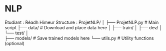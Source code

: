 # NLP
Etudiant : Réadh Himeur
Structure : 
ProjetNLP/
│
├── ProjetNLP.py         # Main script
├── data/                # Download and place data here
│  ├── train/
│  ├── dev/
│  └── test/
│   
├── models/              # Save trained models here
└── utils.py             # Utility functions (optional)
